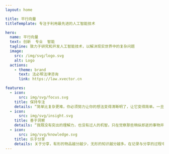 ```yaml
---
layout: home

title: 平行向量
titleTemplate: 专注于利用最先进的人工智能技术

hero:
  name: 平行向量
  text: 创新  专业  智能
  tagline: 致力于研究和开发人工智能技术，以解决现实世界中的复杂问题
  image:
    src: /img/svg/logo.svg
    alt: Logo
  actions:
    - theme: brand
      text: 法必帮法律咨询
      link: https://law.xvector.cn

features:
  - icon:
      src: img/svg/focus.svg
    title: 保持专注
    details: “简单比复杂更难，你必须努力让你的想法变得清晰明了，让它变得简单。一旦你做到了简单，你就能搬动大山。” -- 乔布斯
  - icon:
      src: img/svg/insight.svg
    title: 善于洞察
    details: “我既没有突出的理解力，也没有过人的机智。只在觉察那些稍纵即逝的事物并对其进行精细观察的能力上，我可能在普通人之上。” -- 达尔文
  - icon:
      src: img/svg/knowledge.svg
    title: 乐于分享
    details: 关于分享，有形的物品越分越少，无形的知识越分越多。在记录与分享的过程中, 梳理所学, 交流所得, 必有所获。
---
```

<HomeLayout></HomeLayout>
